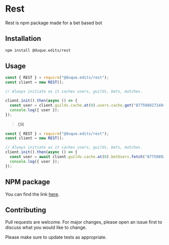 # Rest

Rest is npm package made for a bet based bot

## Installation

```bash
npm install @duque.edits/rest
```

## Usage

```javascript
const { REST } = require("@duque.edits/rest");
const client = new REST();

// Always initiate as it caches users, guilds, bets, matches.

client.init().then(async () => {
  const user = client.guilds.cache.at(0).users.cache.get("877598927149490186");
  console.log({ user });
});
```

> OR

```javascript
const { REST } = require("@duque.edits/rest");
const client = new REST();

// Always initiate as it caches users, guilds, bets, matches.
client.init().then(async () => {
  const user = await client.guilds.cache.at(0).betUsers.fetch("877598927149490186", "duque7x");
  console.log({ user });
});
```
## NPM package
You can find the link [here](https://www.npmjs.com/package/@duque.edits/rest).

## Contributing

Pull requests are welcome. For major changes, please open an issue first
to discuss what you would like to change.

Please make sure to update tests as appropriate.

